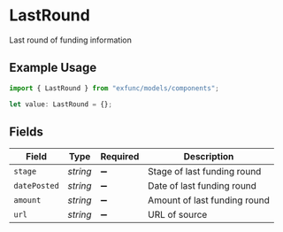 # LastRound

Last round of funding information

## Example Usage

```typescript
import { LastRound } from "exfunc/models/components";

let value: LastRound = {};
```

## Fields

| Field                        | Type                         | Required                     | Description                  |
| ---------------------------- | ---------------------------- | ---------------------------- | ---------------------------- |
| `stage`                      | *string*                     | :heavy_minus_sign:           | Stage of last funding round  |
| `datePosted`                 | *string*                     | :heavy_minus_sign:           | Date of last funding round   |
| `amount`                     | *string*                     | :heavy_minus_sign:           | Amount of last funding round |
| `url`                        | *string*                     | :heavy_minus_sign:           | URL of source                |